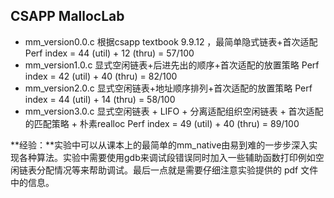## CSAPP MallocLab

* mm_version0.0.c	根据csapp textbook 9.9.12 ，最简单隐式链表+首次适配 Perf index = 44 (util) + 12 (thru) = 57/100
* mm_version1.0.c	显式空闲链表+后进先出的顺序+首次适配的放置策略 Perf index = 42 (util) + 40 (thru) = 82/100
* mm_version2.0.c    显式空闲链表+地址顺序排列+首次适配的放置策略 Perf index = 44 (util) + 14 (thru) = 58/100
* mm_version3.0.c    显式空闲链表 + LIFO + 分离适配组织空闲链表 + 首次适配的匹配策略 + 朴素realloc  Perf index = 49 (util) + 40 (thru) = 89/100



**经验：**实验中可以从课本上的最简单的mm_native由易到难的一步步深入实现各种算法。实验中需要使用gdb来调试段错误同时加入一些辅助函数打印例如空闲链表分配情况等来帮助调试。最后一点就是需要仔细注意实验提供的 pdf 文件中的信息。
